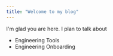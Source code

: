 ```yaml
---
title: "Welcome to my blog"
---
```


I'm glad you are here. I plan to talk about

* Engineering Tools
* Engineering Onboarding
